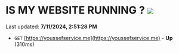 # IS MY WEBSITE RUNNING ? [![](https://img.shields.io/static/v1?label=Sponsor&message=%E2%9D%A4&logo=GitHub&color=%23fe8e86)](https://github.com/sponsors/Youssef-Lehmam)

Last updated: **7/11/2024, 2:51:28 PM**

- `GET` [https://youssefservice.me](https://youssefservice.me) - **Up** (310ms)
